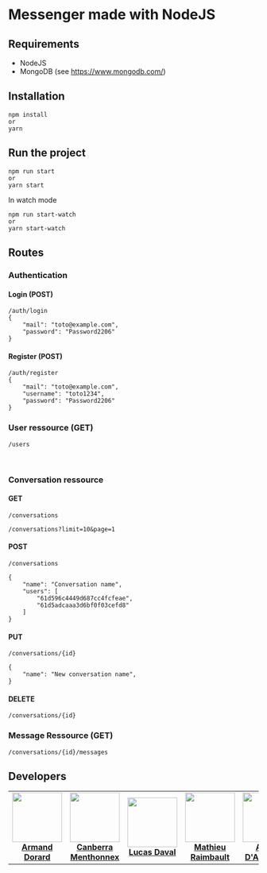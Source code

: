 # Messenger made with NodeJS

## Requirements 

- NodeJS
- MongoDB (see https://www.mongodb.com/)

## Installation

```
npm install 
or
yarn
```

## Run the project

```
npm run start
or
yarn start
```

In watch mode
```
npm run start-watch
or
yarn start-watch
```

## Routes 

### Authentication 

#### Login (POST)

```
/auth/login
{
    "mail": "toto@example.com",
    "password": "Password2206"
}
```

#### Register (POST)

```
/auth/register
{
    "mail": "toto@example.com",
    "username": "toto1234",
    "password": "Password2206"
}
```

### User ressource (GET)
```
/users
```
<br>

### Conversation ressource 

#### GET
```
/conversations

/conversations?limit=10&page=1
```

#### POST

```
/conversations

{
    "name": "Conversation name",
    "users": [
        "61d596c4449d687cc4fcfeae",
        "61d5adcaaa3d6bf0f03cefd8"
    ]
}
```

#### PUT

```
/conversations/{id}

{
    "name": "New conversation name",
}
```

#### DELETE

```
/conversations/{id}
```

### Message Ressource (GET)

```
/conversations/{id}/messages
```

## Developers 

<table>
    <tr>
        <td align="center">
            <a href="https://github.com/Ericar974">
                <img src="https://avatars.githubusercontent.com/u/70965684?s=100&v=4" height="100" witdh="100"/><br>
                <b>Armand Dorard</b>
            </a>
        </td>
        <td align="center">
            <a href="https://github.com/CanberraMenthonnex">
                <img src="https://avatars.githubusercontent.com/u/70761366?v=4" height="100" witdh="100"/><br>
                <b>Canberra Menthonnex</b>
            </a>
        </td>
        <td align="center">
            <a href="https://github.com/LucasDaval">
                <img src="https://avatars.githubusercontent.com/u/70761367?s=100&v=4" height="100" witdh="100"/><br>
                <b>Lucas Daval</b>
            </a>
        </td>
        <td align="center">
            <a href="https://github.com/Mario2206">
                <img src="https://avatars.githubusercontent.com/u/60718973?s=100&v=4" height="100" witdh="100"/><br>
                <b>Mathieu Raimbault</b>
            </a>
        </td>
        <td align="center">
            <a href="https://github.com/arcausin">
                <img src="https://avatars.githubusercontent.com/u/82374375?v=4" height="100" witdh="100"/><br>
                <b>Alexis D'Ambrosio</b>
            </a>
        </td>
    </tr>
</table>
